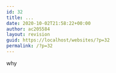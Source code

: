 ```yaml
---
id: 32
title: ...
date: 2020-10-02T21:58:22+00:00
author: ac205584
layout: revision
guid: https://localhost/websites/?p=32
permalink: /?p=32
---
```

why